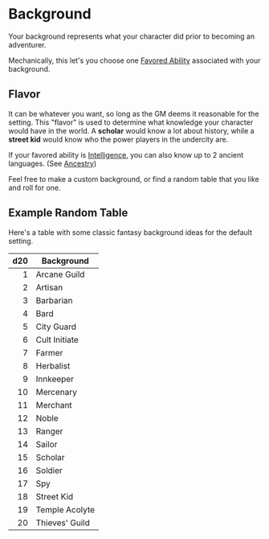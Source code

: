 # Background

Your background represents what your character did prior to becoming an adventurer.

Mechanically, this let's you choose one [Favored Ability](Favored%20Ability.md) associated with your background.

## Flavor

It can be whatever you want, so long as the GM deems it reasonable for the setting. This "flavor" is used to determine what knowledge your character would have in the world. A **scholar** would know a lot about history, while a **street kid** would know who the power players in the undercity are.

If your favored ability is [Intelligence](Chosen%20Statistics/Intelligence.md), you can also know up to 2 ancient languages. (See [Ancestry](Ancenstries/Ancestry.md))

Feel free to make a custom background, or find a random table that you like and roll for one.

## Example Random Table

Here's a table with some classic fantasy background ideas for the default setting.

| d20 | Background     |
| --: | -------------- |
|   1 | Arcane Guild   |
|   2 | Artisan        |
|   3 | Barbarian      |
|   4 | Bard           |
|   5 | City Guard     |
|   6 | Cult Initiate  |
|   7 | Farmer         |
|   8 | Herbalist      |
|   9 | Innkeeper      |
|  10 | Mercenary      |
|  11 | Merchant       |
|  12 | Noble          |
|  13 | Ranger         |
|  14 | Sailor         |
|  15 | Scholar        |
|  16 | Soldier        |
|  17 | Spy            |
|  18 | Street Kid     |
|  19 | Temple Acolyte |
|  20 | Thieves' Guild |
